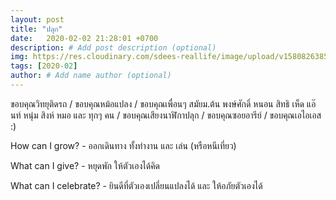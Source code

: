 ```yaml
---
layout: post
title: "ปลุก"
date:   2020-02-02 21:28:01 +0700
description: # Add post description (optional)
img: https://res.cloudinary.com/sdees-reallife/image/upload/v1580826385/IMG_0580.jpg # Add image post (optional)
tags: [2020-02]
author: # Add name author (optional)
---
```

ขอบคุณวิทยุติดรถ / ขอบคุณหม้อแปลง / ขอบคุณเพื่อนๆ สมัยม.ต้น พงษ์ศักดิ์ หนอน สิทธิ เห็ด แอ๊นท์ หนุ่ม สิงห์ หมอ และ ทุกๆ คน / ขอบคุณเสียงนาฬิกาปลุก / ขอบคุณซอยอารีย์ / ขอบคุณเอไอเอส :)

<i class="fa fa-child" style="color:plum"></i>

How can I grow? - ออกเดินทาง ทั้งทำงาน และ เล่น (หรือหนีเที่ยว)

What can I give? - หยุดพัก ให้ตัวเองได้คิด

What can I celebrate? - ยินดีที่ตัวเองเปลี่ยนแปลงได้ และ ให้อภัยตัวเองได้
